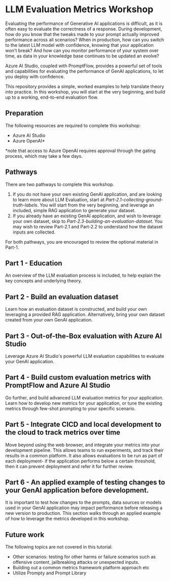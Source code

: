 # LLM Evaluation Metrics Workshop

Evaluating the performance of Generative AI applications is difficult, as it is often easy to evaluate the correctness of a response. During development, how do you know that the tweaks made to your prompt actually improved performance across all scenarios? When in production, how can you switch to the latest LLM model with confidence, knowing that your application won't break? And how can you monitor performance of your system over time, as data in your knowledge base continues to be updated an evolve?

Azure AI Studio, coupled with PromptFlow, provides a powerful set of tools and capabilities for evaluating the performance of GenAI applications, to let you deploy with confidence.

This repository provides a simple, worked examples to help translate theory into practice. In this workshop, you will start at the very beginning, and build up to a working, end-to-end evaluation flow.

##  Preparation

The following resources are required to complete this workshop:
- Azure AI Studio
- Azure OpenAI*

*note that access to Azure OpenAI requires approval through the gating process, which may take a few days.

## Pathways

There are two pathways to complete this workshop.

1) If you do not have your own existing GenAI application, and are looking to learn more about LLM Evaluation, start at _Part-2.1-collecting-ground-truth-labels_. You will start from the very beginning, and leverage an included, simple RAG application to generate your dataset.
2) If you already have an existing GenAI application, and wish to leverage your own dataset, skip to _Part-2.3-building-an-evaluation-dataset_. You may wish to review Part-2.1 and Part-2.2 to understand how the dataset inputs are collected.

For both pathways, you are encouraged to review the optional material in Part-1.

## Part 1 - Education

An overview of the LLM evaluation process is included, to help explain the key concepts and underlying theory.

## Part 2 - Build an evaluation dataset

Learn how an evaluation dataset is constructed, and build your own leveraging a provided RAG application. Alternatively, bring your own dataset created from your own GenAI application.

## Part 3 - Out-of-the-Box evaluation with Azure AI Studio

Leverage Azure AI Studio's powerful LLM evaluation capabilities to evaluate your GenAI application.

## Part 4 - Build custom evaluation metrics with PromptFlow and Azure AI Studio

Go further, and build advanced LLM evaluation metrics for your application. Learn how to develop new metrics for your application, or tune the existing metrics through few-shot prompting to your specific scenario.

## Part 5 - Integrate CICD and local development to the cloud to track metrics over time 

Move beyond using the web browser, and integrate your metrics into your development pipeline. This allows teams to run experiments, and track their results in a common platform. It also allows evaluations to be run as part of each deployment- if the application performs below a certain threshold, then it can prevent deployment and refer it for further review.

## Part 6 - An applied example of testing changes to your GenAI application before development.

It is important to test how changes to the prompts, data sources or models used in your GenAI application may impact performance before releasing a new version to production. This section walks through an applied example of how to leverage the metrics developed in this workshop.

## Future work
The following topics are not covered in this tutorial.

- Other scenarios: testing for other harms or failure scenarios such as offensive content, jailbreaking attacks or unexpected inputs.
- Building out a common metrics framework platform approach etc
- Utilize Prompty and Prompt Library